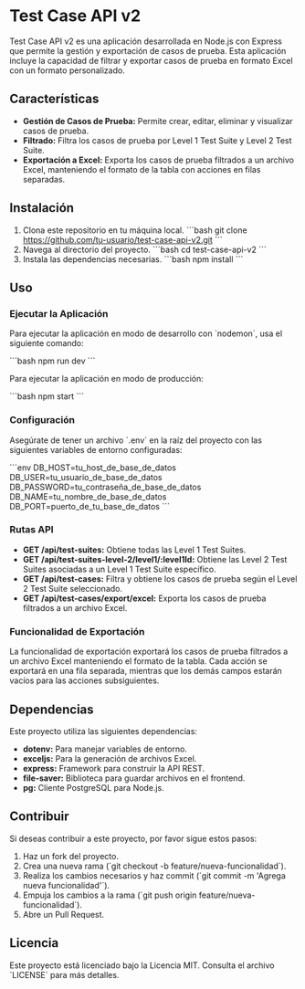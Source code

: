 
# Test Case API v2

Test Case API v2 es una aplicación desarrollada en Node.js con Express que permite la gestión y exportación de casos de prueba. Esta aplicación incluye la capacidad de filtrar y exportar casos de prueba en formato Excel con un formato personalizado.

## Características

- **Gestión de Casos de Prueba:** Permite crear, editar, eliminar y visualizar casos de prueba.
- **Filtrado:** Filtra los casos de prueba por Level 1 Test Suite y Level 2 Test Suite.
- **Exportación a Excel:** Exporta los casos de prueba filtrados a un archivo Excel, manteniendo el formato de la tabla con acciones en filas separadas.

## Instalación

1. Clona este repositorio en tu máquina local.
    \`\`\`bash
    git clone https://github.com/tu-usuario/test-case-api-v2.git
    \`\`\`
2. Navega al directorio del proyecto.
    \`\`\`bash
    cd test-case-api-v2
    \`\`\`
3. Instala las dependencias necesarias.
    \`\`\`bash
    npm install
    \`\`\`

## Uso

### Ejecutar la Aplicación

Para ejecutar la aplicación en modo de desarrollo con \`nodemon\`, usa el siguiente comando:

\`\`\`bash
npm run dev
\`\`\`

Para ejecutar la aplicación en modo de producción:

\`\`\`bash
npm start
\`\`\`

### Configuración

Asegúrate de tener un archivo \`.env\` en la raíz del proyecto con las siguientes variables de entorno configuradas:

\`\`\`env
DB_HOST=tu_host_de_base_de_datos
DB_USER=tu_usuario_de_base_de_datos
DB_PASSWORD=tu_contraseña_de_base_de_datos
DB_NAME=tu_nombre_de_base_de_datos
DB_PORT=puerto_de_tu_base_de_datos
\`\`\`

### Rutas API

- **GET /api/test-suites:** Obtiene todas las Level 1 Test Suites.
- **GET /api/test-suites-level-2/level1/:level1Id:** Obtiene las Level 2 Test Suites asociadas a un Level 1 Test Suite específico.
- **GET /api/test-cases:** Filtra y obtiene los casos de prueba según el Level 2 Test Suite seleccionado.
- **GET /api/test-cases/export/excel:** Exporta los casos de prueba filtrados a un archivo Excel.

### Funcionalidad de Exportación

La funcionalidad de exportación exportará los casos de prueba filtrados a un archivo Excel manteniendo el formato de la tabla. Cada acción se exportará en una fila separada, mientras que los demás campos estarán vacíos para las acciones subsiguientes.

## Dependencias

Este proyecto utiliza las siguientes dependencias:

- **dotenv:** Para manejar variables de entorno.
- **exceljs:** Para la generación de archivos Excel.
- **express:** Framework para construir la API REST.
- **file-saver:** Biblioteca para guardar archivos en el frontend.
- **pg:** Cliente PostgreSQL para Node.js.

## Contribuir

Si deseas contribuir a este proyecto, por favor sigue estos pasos:

1. Haz un fork del proyecto.
2. Crea una nueva rama (\`git checkout -b feature/nueva-funcionalidad\`).
3. Realiza los cambios necesarios y haz commit (\`git commit -m 'Agrega nueva funcionalidad'\`).
4. Empuja los cambios a la rama (\`git push origin feature/nueva-funcionalidad\`).
5. Abre un Pull Request.

## Licencia

Este proyecto está licenciado bajo la Licencia MIT. Consulta el archivo \`LICENSE\` para más detalles.
